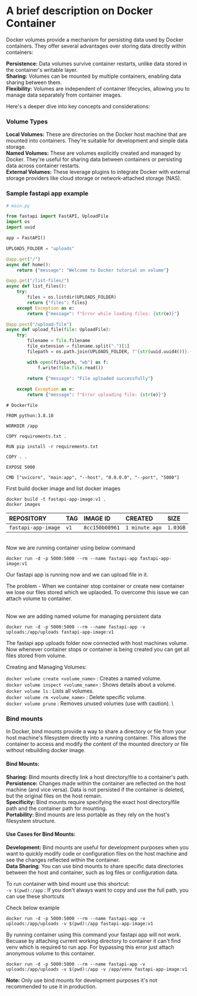 # A brief description on Docker Container

Docker volumes provide a mechanism for persisting data used by Docker containers. They offer several advantages over storing data directly within containers:

**Persistence:** Data volumes survive container restarts, unlike data stored in the container's writable layer.
\
**Sharing:** Volumes can be mounted by multiple containers, enabling data sharing between them.
\
**Flexibility:** Volumes are independent of container lifecycles, allowing you to manage data separately from container images.

Here's a deeper dive into key concepts and considerations:

### Volume Types

**Local Volumes:** These are directories on the Docker host machine that are mounted into containers. They're suitable for development and simple data storage.
\
**Named Volumes:** These are volumes explicitly created and managed by Docker. They're useful for sharing data between containers or persisting data across container restarts.
\
**External Volumes:** These leverage plugins to integrate Docker with external storage providers like cloud storage or network-attached storage (NAS).

### Sample fastapi app example

```python 
# main.py

from fastapi import FastAPI, UploadFile
import os
import uuid

app = FastAPI()

UPLOADS_FOLDER = "uploads"

@app.get("/")
async def home():
    return {"message": "Welcome to Docker tutorial on volume"}

@app.get("/list-files/")
async def list_files():
    try:
        files = os.listdir(UPLOADS_FOLDER)
        return {"files": files}
    except Exception as e:
        return {"message": f"Error while loading files: {str(e)}"}

@app.post("/upload-file")
async def upload_file(file: UploadFile):
    try:
        filename = file.filename
        file_extension = filename.split(".")[1]
        filepath = os.path.join(UPLOADS_FOLDER, f"{str(uuid.uuid4())}.{file_extension}")

        with open(filepath, "wb") as f:
            f.write(file.file.read())

        return {"message": "File uploaded successfully"}
    
    except Exception as e:
        return {"message": f"Error uploading file: {str(e)}"}
```


```
# Dockerfile

FROM python:3.8.10

WORKDIR /app

COPY requirements.txt .

RUN pip install -r requirements.txt

COPY . .

EXPOSE 5000

CMD ["uvicorn", "main:app", "--host", "0.0.0.0", "--port", "5000"]
```

First build docker image and list docker images
```
docker build -t fastapi-app-image:v1 .
docker images
```

| REPOSITORY           |  TAG     | IMAGE ID       |  CREATED       |  SIZE    |
| :------------------- | :------- | :------------- |  :------------ | :------- |
| `fastapi-app-image`  |  `v1`    | `8cc150b08961` | `1 minute ago` | `1.03GB` |

\
Now we are running container using below command

```
docker run -d -p 5000:5000 --rm --name fastapi-app fastapi-app-image:v1
```
Our fastapi app is running now and we can upload file in it.


The problem -
When we container stop container or create new container we lose our files stored which we uplaoded. To overcome this issue we can attach volume to container.

\
Now we are adding named volume for managing persistent data 

```
docker run -d -p 5000:5000 --rm --name fastapi-app -v uploads:/app/uploads fastapi-app-image:v1
```

The fastapi app uploads folder now connected with host machines volume. Now whenever container stops or container is being created you can get all files stored from volume.


Creating and Managing Volumes:

`docker volume create <volume_name>` : Creates a named volume.
\
`docker volume inspect <volume_name>` : Shows details about a volume.
\
`docker volume ls` : Lists all volumes.
\
`docker volume rm <volume_name>` : Delete specific volume.
\
`docker volume prune` : Removes unused volumes (use with caution).
\


### Bind mounts

In Docker, bind mounts provide a way to share a directory or file from your host machine's filesystem directly into a running container. This allows the container to access and modify the content of the mounted directory or file without rebuilding docker image.

#### Bind Mounts:

**Sharing:** Bind mounts directly link a host directory/file to a container's path.
\
**Persistence:** Changes made within the container are reflected on the host machine (and vice versa). Data is not persisted if the container is deleted, but the original files on the host remain.
\
**Specificity:** Bind mounts require specifying the exact host directory/file path and the container path for mounting.
\
**Portability:** Bind mounts are less portable as they rely on the host's filesystem structure.

#### Use Cases for Bind Mounts:

**Development:** Bind mounts are useful for development purposes when you want to quickly modify code or configuration files on the host machine and see the changes reflected within the container.
\
**Data Sharing**: You can use bind mounts to share specific data directories between the host and container, such as log files or configuration data.


To run container with bind mount use this shortcut:
\
`-v $(pwd):/app` :  If you don't always want to copy and use the full path, you can use these shortcuts


Check below example
```
docker run -d -p 5000:5000 --rm --name fastapi-app -v uploads:/app/uploads -v $(pwd):/app fastapi-app-image:v1
```

By running container using this command your fastapi app will not work. Becuase by attaching current working directory to container it can't find venv which is required to run app. For bypassing this error just attach anonymous volume to this container.

```
docker run -d -p 5000:5000 --rm --name fastapi-app -v uploads:/app/uploads -v $(pwd):/app -v /app/venv fastapi-app-image:v1
```

**Note:** Only use bind mounts for development purposes it's not recommended to use it in production.
